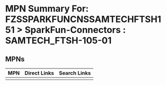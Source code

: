 



# MPN Summary For: FZSSPARKFUNCNSSAMTECHFTSH151 > SparkFun-Connectors : SAMTECH_FTSH-105-01

## MPNs
  

|MPN|Direct Links|Search Links|
| :--- | :--- | :--- |
||||
